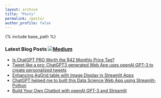 ```yaml
---
layout: archive
title: "Posts"
permalink: /posts/
author_profile: false
--- 
```

{% include base_path %}


### Latest Blog Posts [![Medium](https://img.shields.io/badge/Medium-12100E?style=for-the-badge&logo=medium&logoColor=white)](https://medium.com/@avra42)

<!-- BLOG-POST-LIST:START -->
- [Is ChatGPT PRO Worth the $42 Monthly Price Tag?](https://medium.com/@avra42/is-chatgpt-pro-worth-the-42-monthly-price-tag-68214c64c211?source=rss-bf79cad6afa1------2)
- [Tweet like a pro: ChatGPT3 generated Web App uses openAI GPT-3 to create personalized tweets](https://medium.com/@avra42/tweet-like-a-pro-chatgpt3-generated-web-app-uses-openai-gpt-3-to-create-personalized-tweets-38aac8737c4?source=rss-bf79cad6afa1------2)
- [Enhancing AgGrid table with Image Display in Streamlit Apps](https://medium.com/the-streamlit-teacher/enhancing-aggrid-table-with-image-display-in-streamlit-apps-425b6e989d5b?source=rss-bf79cad6afa1------2)
- [ChatGPT helped me to built this Data Science Web App using Streamlit-Python](https://medium.com/@avra42/chatgpt-build-this-data-science-web-app-using-streamlit-python-25acca3cecd4?source=rss-bf79cad6afa1------2)
- [Build Your Own Chatbot  with openAI GPT-3 and Streamlit](https://medium.com/@avra42/build-your-own-chatbot-with-openai-gpt-3-and-streamlit-6f1330876846?source=rss-bf79cad6afa1------2)
<!-- BLOG-POST-LIST:END -->
